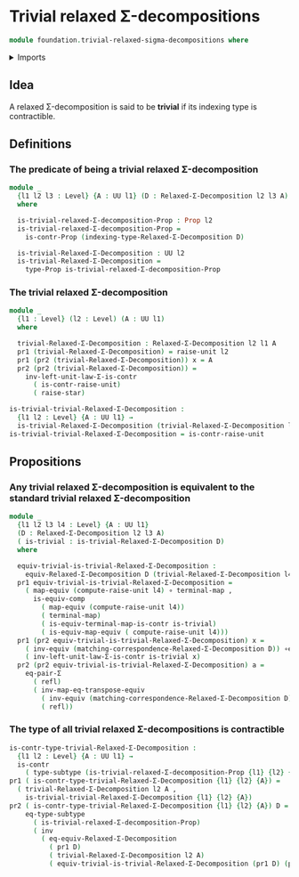 # Trivial relaxed Σ-decompositions

```agda
module foundation.trivial-relaxed-sigma-decompositions where
```

<details><summary>Imports</summary>

```agda
open import foundation.contractible-types
open import foundation.dependent-pair-types
open import foundation.equivalences
open import foundation.functions
open import foundation.relaxed-sigma-decompositions
open import foundation.type-arithmetic-dependent-pair-types
open import foundation.unit-type
open import foundation.universe-levels

open import foundation-core.equality-dependent-pair-types
open import foundation-core.identity-types
open import foundation-core.propositions
open import foundation-core.subtypes
```

</details>

## Idea

A relaxed Σ-decomposition is said to be **trivial** if its indexing type is
contractible.

## Definitions

### The predicate of being a trivial relaxed Σ-decomposition

```agda
module _
  {l1 l2 l3 : Level} {A : UU l1} (D : Relaxed-Σ-Decomposition l2 l3 A)
  where

  is-trivial-relaxed-Σ-decomposition-Prop : Prop l2
  is-trivial-relaxed-Σ-decomposition-Prop =
    is-contr-Prop (indexing-type-Relaxed-Σ-Decomposition D)

  is-trivial-Relaxed-Σ-Decomposition : UU l2
  is-trivial-Relaxed-Σ-Decomposition =
    type-Prop is-trivial-relaxed-Σ-decomposition-Prop
```

### The trivial relaxed Σ-decomposition

```agda
module _
  {l1 : Level} (l2 : Level) (A : UU l1)
  where

  trivial-Relaxed-Σ-Decomposition : Relaxed-Σ-Decomposition l2 l1 A
  pr1 (trivial-Relaxed-Σ-Decomposition) = raise-unit l2
  pr1 (pr2 (trivial-Relaxed-Σ-Decomposition)) x = A
  pr2 (pr2 (trivial-Relaxed-Σ-Decomposition)) =
    inv-left-unit-law-Σ-is-contr
      ( is-contr-raise-unit)
      ( raise-star)

is-trivial-trivial-Relaxed-Σ-Decomposition :
  {l1 l2 : Level} {A : UU l1} →
  is-trivial-Relaxed-Σ-Decomposition (trivial-Relaxed-Σ-Decomposition l2 A)
is-trivial-trivial-Relaxed-Σ-Decomposition = is-contr-raise-unit
```

## Propositions

### Any trivial relaxed Σ-decomposition is equivalent to the standard trivial relaxed Σ-decomposition

```agda
module _
  {l1 l2 l3 l4 : Level} {A : UU l1}
  (D : Relaxed-Σ-Decomposition l2 l3 A)
  ( is-trivial : is-trivial-Relaxed-Σ-Decomposition D)
  where

  equiv-trivial-is-trivial-Relaxed-Σ-Decomposition :
    equiv-Relaxed-Σ-Decomposition D (trivial-Relaxed-Σ-Decomposition l4 A)
  pr1 equiv-trivial-is-trivial-Relaxed-Σ-Decomposition =
    ( map-equiv (compute-raise-unit l4) ∘ terminal-map ,
      is-equiv-comp
        ( map-equiv (compute-raise-unit l4))
        ( terminal-map)
        ( is-equiv-terminal-map-is-contr is-trivial)
        ( is-equiv-map-equiv ( compute-raise-unit l4)))
  pr1 (pr2 equiv-trivial-is-trivial-Relaxed-Σ-Decomposition) x =
    ( inv-equiv (matching-correspondence-Relaxed-Σ-Decomposition D)) ∘e
    ( inv-left-unit-law-Σ-is-contr is-trivial x)
  pr2 (pr2 equiv-trivial-is-trivial-Relaxed-Σ-Decomposition) a =
    eq-pair-Σ
      ( refl)
      ( inv-map-eq-transpose-equiv
        ( inv-equiv (matching-correspondence-Relaxed-Σ-Decomposition D))
        ( refl))
```

### The type of all trivial relaxed Σ-decompositions is contractible

```agda
is-contr-type-trivial-Relaxed-Σ-Decomposition :
  {l1 l2 : Level} {A : UU l1} →
  is-contr
    ( type-subtype (is-trivial-relaxed-Σ-decomposition-Prop {l1} {l2} {l1} {A}))
pr1 ( is-contr-type-trivial-Relaxed-Σ-Decomposition {l1} {l2} {A}) =
  ( trivial-Relaxed-Σ-Decomposition l2 A ,
    is-trivial-trivial-Relaxed-Σ-Decomposition {l1} {l2} {A})
pr2 ( is-contr-type-trivial-Relaxed-Σ-Decomposition {l1} {l2} {A}) D =
    eq-type-subtype
      ( is-trivial-relaxed-Σ-decomposition-Prop)
      ( inv
        ( eq-equiv-Relaxed-Σ-Decomposition
          ( pr1 D)
          ( trivial-Relaxed-Σ-Decomposition l2 A)
          ( equiv-trivial-is-trivial-Relaxed-Σ-Decomposition (pr1 D) (pr2 D))))
```
